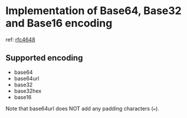 # Implementation of Base64, Base32 and Base16 encoding

ref: [rfc4648](https://datatracker.ietf.org/doc/html/rfc4648)

## Supported encoding

- base64
- base64url
- base32
- base32hex
- base16

Note that base64url does NOT add any padding characters (`=`).

